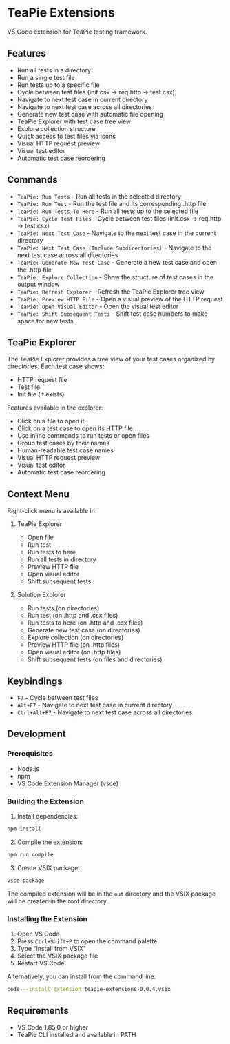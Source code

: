 # TeaPie Extensions

VS Code extension for TeaPie testing framework.

## Features

- Run all tests in a directory
- Run a single test file
- Run tests up to a specific file
- Cycle between test files (init.csx -> req.http -> test.csx)
- Navigate to next test case in current directory
- Navigate to next test case across all directories
- Generate new test case with automatic file opening
- TeaPie Explorer with test case tree view
- Explore collection structure
- Quick access to test files via icons
- Visual HTTP request preview
- Visual test editor
- Automatic test case reordering

## Commands

- `TeaPie: Run Tests` - Run all tests in the selected directory
- `TeaPie: Run Test` - Run the test file and its corresponding .http file
- `TeaPie: Run Tests To Here` - Run all tests up to the selected file
- `TeaPie: Cycle Test Files` - Cycle between test files (init.csx -> req.http -> test.csx)
- `TeaPie: Next Test Case` - Navigate to the next test case in the current directory
- `TeaPie: Next Test Case (Include Subdirectories)` - Navigate to the next test case across all directories
- `TeaPie: Generate New Test Case` - Generate a new test case and open the .http file
- `TeaPie: Explore Collection` - Show the structure of test cases in the output window
- `TeaPie: Refresh Explorer` - Refresh the TeaPie Explorer tree view
- `TeaPie: Preview HTTP File` - Open a visual preview of the HTTP request
- `TeaPie: Open Visual Editor` - Open the visual test editor
- `TeaPie: Shift Subsequent Tests` - Shift test case numbers to make space for new tests

## TeaPie Explorer

The TeaPie Explorer provides a tree view of your test cases organized by directories. Each test case shows:
- HTTP request file
- Test file
- Init file (if exists)

Features available in the explorer:
- Click on a file to open it
- Click on a test case to open its HTTP file
- Use inline commands to run tests or open files
- Group test cases by their names
- Human-readable test case names
- Visual HTTP request preview
- Visual test editor
- Automatic test case reordering

## Context Menu

Right-click menu is available in:
1. TeaPie Explorer
   - Open file
   - Run test
   - Run tests to here
   - Run all tests in directory
   - Preview HTTP file
   - Open visual editor
   - Shift subsequent tests

2. Solution Explorer
   - Run tests (on directories)
   - Run test (on .http and .csx files)
   - Run tests to here (on .http and .csx files)
   - Generate new test case (on directories)
   - Explore collection (on directories)
   - Preview HTTP file (on .http files)
   - Open visual editor (on .http files)
   - Shift subsequent tests (on files and directories)

## Keybindings

- `F7` - Cycle between test files
- `Alt+F7` - Navigate to next test case in current directory
- `Ctrl+Alt+F7` - Navigate to next test case across all directories

## Development

### Prerequisites

- Node.js
- npm
- VS Code Extension Manager (vsce)

### Building the Extension

1. Install dependencies:
```bash
npm install
```

2. Compile the extension:
```bash
npm run compile
```

3. Create VSIX package:
```bash
vsce package
```

The compiled extension will be in the `out` directory and the VSIX package will be created in the root directory.

### Installing the Extension

1. Open VS Code
2. Press `Ctrl+Shift+P` to open the command palette
3. Type "Install from VSIX"
4. Select the VSIX package file
5. Restart VS Code

Alternatively, you can install from the command line:
```bash
code --install-extension teapie-extensions-0.0.4.vsix
```

## Requirements

- VS Code 1.85.0 or higher
- TeaPie CLI installed and available in PATH 